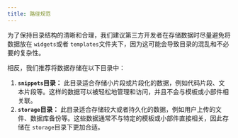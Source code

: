 ```yaml
---
title: 路径规范
---
```


为了保持目录结构的清晰和合理，我们建议第三方开发者在存储数据时尽量避免将数据放在 `widgets`或者 `templates`文件夹下，因为这可能会导致目录的混乱和不必要的复杂性。

相反，我们推荐将数据存储在以下目录中：

1. **`snippets`目录：** 此目录适合存储小片段或片段化的数据，例如代码片段、文本片段等。这样的数据可以被轻松地管理和访问，并且不会与模板或小部件相关联。
2. **`storage`目录：** 此目录适合存储较大或者持久化的数据，例如用户上传的文件、数据库备份等。这些数据通常不与特定的模板或小部件直接相关，因此存储在 `storage`目录下更加合适。
